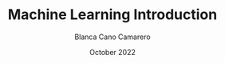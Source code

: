---
title: "Machine Learning Introduction"
author: [Blanca Cano Camarero]
date: "October 2022 "
bibliography: ../bibliography.bib
keywords: [Machine Learning]
book: true
titlepage: true
titlepage-color: "4682B4"
titlepage-text-color: "FFFFFF"
titlepage-rule-color: "FFFFFF"
titlepage-rule-height: 2
toc-own-page: true
...